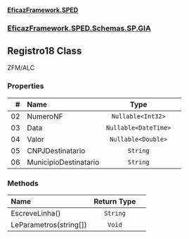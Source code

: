 #### [EficazFramework.SPED](EficazFrameworkSPED.md 'EficazFramework SPED')
### [EficazFramework.SPED.Schemas.SP.GIA](EficazFramework.SPED.Schemas.SP.GIA.md 'EficazFramework.SPED.Schemas.SP.GIA')

## Registro18 Class

ZFM/ALC
### Properties

| # | Name | Type | |
| ---: | :--- | :---: | :--- |
| 02 | NumeroNF | `Nullable<Int32>` |  |
| 03 | Data | `Nullable<DateTime>` |  |
| 04 | Valor | `Nullable<Double>` |  |
| 05 | CNPJDestinatario | `String` |  |
| 06 | MunicipioDestinatario | `String` |  |
### Methods

| Name | Return Type | |
| :--- | :---: | :--- |
| EscreveLinha() | `String` |  |
| LeParametros(string[]) | `Void` |  |
